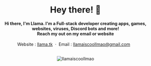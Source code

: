 

<div align="center">

<h1> Hey there! 👋 </h1>
<h4>Hi there, I'm Llama. I'm a Full-stack developer creating apps, games, websites, viruses, Discord bots and more!<br /> Reach my out on my email or website</h4>

Website : [llama.tk](https://llama.tk) &nbsp;&middot;&nbsp;
Email : [llamaiscoollmao@gmail.com](mailto:llamaiscoollmao@gmail.com) &nbsp;&nbsp;

<br />
<img src="https://komarev.com/ghpvc/?username=llamaiscoollmao&label=Profile%20views&color=0e75b6&style=flat" alt="llamaiscoollmao" /> 

</div>
